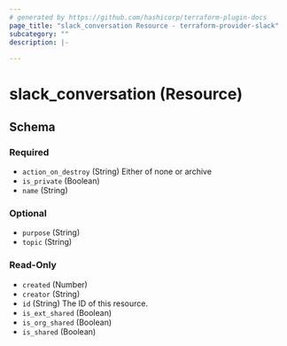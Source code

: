 ```yaml
---
# generated by https://github.com/hashicorp/terraform-plugin-docs
page_title: "slack_conversation Resource - terraform-provider-slack"
subcategory: ""
description: |-
  
---
```


# slack_conversation (Resource)





<!-- schema generated by tfplugindocs -->
## Schema

### Required

- `action_on_destroy` (String) Either of none or archive
- `is_private` (Boolean)
- `name` (String)

### Optional

- `purpose` (String)
- `topic` (String)

### Read-Only

- `created` (Number)
- `creator` (String)
- `id` (String) The ID of this resource.
- `is_ext_shared` (Boolean)
- `is_org_shared` (Boolean)
- `is_shared` (Boolean)


